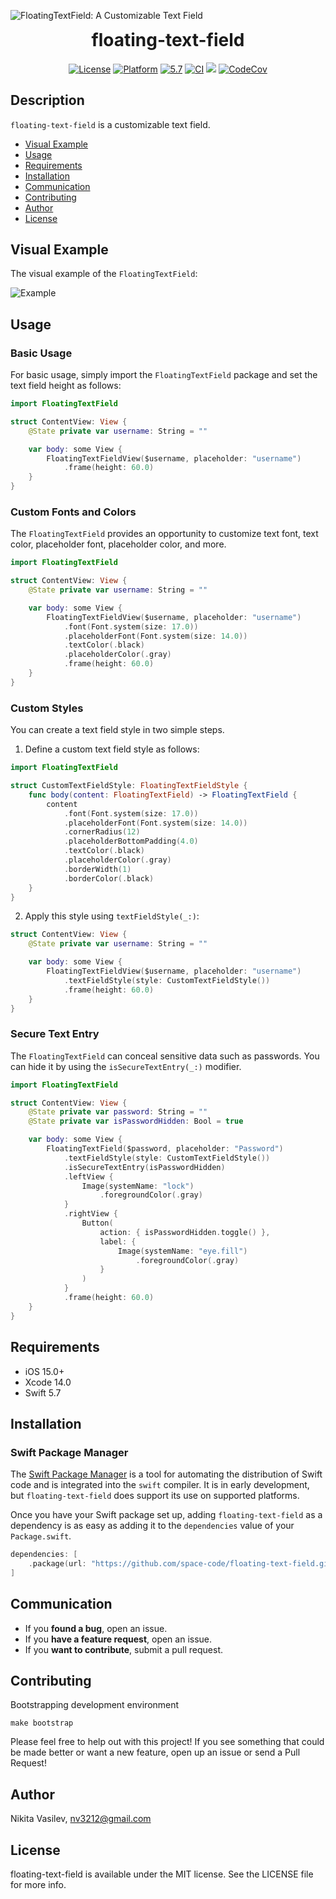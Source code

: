 ![FloatingTextField: A Customizable Text Field](https://raw.githubusercontent.com/space-code/floating-text-field/dev/Resources/floating-text-field.png)

<h1 align="center" style="margin-top: 0px;">floating-text-field</h1>

<p align="center">
<a href="https://github.com/space-code/floating-text-field/blob/main/LICENSE"><img alt="License" src="https://img.shields.io/github/license/space-code/floating-text-field?style=flat"></a> 
<a href="https://developer.apple.com/"><img alt="Platform" src="https://img.shields.io/badge/platform-ios-%23989898"/></a> 
<a href="https://developer.apple.com/swift"><img alt="5.7" src="https://img.shields.io/badge/language-Swift5.7-orange.svg"/></a>
<a href="https://github.com/space-code/floating-text-field"><img alt="CI" src="https://github.com/space-code/floating-text-field/actions/workflows/ci.yml/badge.svg?branch=main"></a>
<a href="https://github.com/apple/swift-package-manager" alt="floating-text-field on Swift Package Manager" title="floating-text-field on Swift Package Manager"><img src="https://img.shields.io/badge/Swift%20Package%20Manager-compatible-brightgreen.svg" /></a>
<a href="https://codecov.io/gh/space-code/floating-text-field"><img alt="CodeCov" src="https://codecov.io/gh/space-code/floating-text-field/graph/badge.svg?token=lA8TWRHGkf"></a>
</p>

## Description
`floating-text-field` is a customizable text field.

- [Visual Example](#visual-example)
- [Usage](#usage)
- [Requirements](#requirements)
- [Installation](#installation)
- [Communication](#communication)
- [Contributing](#contributing)
- [Author](#author)
- [License](#license)

## Visual Example

The visual example of the `FloatingTextField`:

![Example](Resources/examples/example.gif)

## Usage

### Basic Usage

For basic usage, simply import the `FloatingTextField` package and set the text field height as follows:

```swift
import FloatingTextField

struct ContentView: View {
    @State private var username: String = ""

    var body: some View {
        FloatingTextFieldView($username, placeholder: "username")
            .frame(height: 60.0)
    }
}
```

### Custom Fonts and Colors

The `FloatingTextField` provides an opportunity to customize text font, text color, placeholder font, placeholder color, and more.

```swift
import FloatingTextField

struct ContentView: View {
    @State private var username: String = ""

    var body: some View {
        FloatingTextFieldView($username, placeholder: "username")
            .font(Font.system(size: 17.0))
            .placeholderFont(Font.system(size: 14.0))
            .textColor(.black)
            .placeholderColor(.gray)
            .frame(height: 60.0)
    }
}
```

### Custom Styles

You can create a text field style in two simple steps.

1. Define a custom text field style as follows:

```swift
import FloatingTextField

struct CustomTextFieldStyle: FloatingTextFieldStyle {
    func body(content: FloatingTextField) -> FloatingTextField {
        content
            .font(Font.system(size: 17.0))
            .placeholderFont(Font.system(size: 14.0))
            .cornerRadius(12)
            .placeholderBottomPadding(4.0)
            .textColor(.black)
            .placeholderColor(.gray)
            .borderWidth(1)
            .borderColor(.black)
    }
}
```

2. Apply this style using `textFieldStyle(_:)`:

```swift
struct ContentView: View {
    @State private var username: String = ""

    var body: some View {
        FloatingTextFieldView($username, placeholder: "username")
            .textFieldStyle(style: CustomTextFieldStyle())
            .frame(height: 60.0)
    }
}
```

### Secure Text Entry

The `FloatingTextField` can conceal sensitive data such as passwords. You can hide it by using the `isSecureTextEntry(_:)` modifier.

```swift
import FloatingTextField

struct ContentView: View {
    @State private var password: String = ""
    @State private var isPasswordHidden: Bool = true

    var body: some View {
        FloatingTextField($password, placeholder: "Password")
            .textFieldStyle(style: CustomTextFieldStyle())
            .isSecureTextEntry(isPasswordHidden)
            .leftView {
                Image(systemName: "lock")
                    .foregroundColor(.gray)
            }
            .rightView {
                Button(
                    action: { isPasswordHidden.toggle() },
                    label: {
                        Image(systemName: "eye.fill")
                            .foregroundColor(.gray)
                    }
                )
            }
            .frame(height: 60.0)
    }
}
```

## Requirements

- iOS 15.0+
- Xcode 14.0
- Swift 5.7

## Installation
### Swift Package Manager

The [Swift Package Manager](https://swift.org/package-manager/) is a tool for automating the distribution of Swift code and is integrated into the `swift` compiler. It is in early development, but `floating-text-field` does support its use on supported platforms.

Once you have your Swift package set up, adding `floating-text-field` as a dependency is as easy as adding it to the `dependencies` value of your `Package.swift`.

```swift
dependencies: [
    .package(url: "https://github.com/space-code/floating-text-field.git", .upToNextMajor(from: "1.0.0"))
]
```

## Communication
- If you **found a bug**, open an issue.
- If you **have a feature request**, open an issue.
- If you **want to contribute**, submit a pull request.

## Contributing
Bootstrapping development environment

```
make bootstrap
```

Please feel free to help out with this project! If you see something that could be made better or want a new feature, open up an issue or send a Pull Request!

## Author
Nikita Vasilev, nv3212@gmail.com

## License
floating-text-field is available under the MIT license. See the LICENSE file for more info.